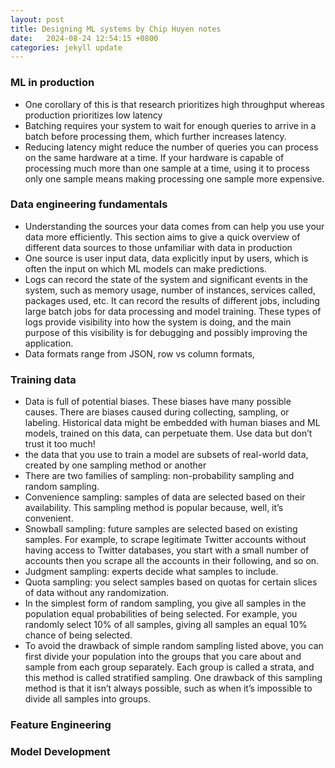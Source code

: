 ```yaml
---
layout: post
title: Designing ML systems by Chip Huyen notes
date:   2024-08-24 12:54:15 +0800
categories: jekyll update
---
```


### ML in production 
- One corollary of this is that research prioritizes high throughput whereas production prioritizes low latency
- Batching requires your system to wait for enough queries to arrive in a batch before processing them, which further increases latency. 
- Reducing latency might reduce the number of queries you can process on the same hardware at a time. If your hardware is capable of processing much more than one sample at a time, using it to process only one sample means making processing one sample more expensive. 


### Data engineering fundamentals
- Understanding the sources your data comes from can help you use your data more efficiently. This section aims to give a quick overview of different data sources to those unfamiliar with data in production
- One source is user input data, data explicitly input by users, which is often the input on which ML models can make predictions.
- Logs can record the state of the system and significant events in the system, such as memory usage, number of instances, services called, packages used, etc. It can record the results of different jobs, including large batch jobs for data processing and model training. These types of logs provide visibility into how the system is doing, and the main purpose of this visibility is for debugging and possibly improving the application.
- Data formats range from JSON, row vs column formats, 


### Training data
- Data is full of potential biases. These biases have many possible causes. There are biases caused during collecting, sampling, or labeling. Historical data might be embedded with human biases and ML models, trained on this data, can perpetuate them. Use data but don’t trust it too much! 
- the data that you use to train a model are subsets of real-world data, created by one sampling method or another
- There are two families of sampling: non-probability sampling and random sampling.
- Convenience sampling: samples of data are selected based on their availability. This sampling method is popular because, well, it’s convenient. 
- Snowball sampling: future samples are selected based on existing samples. For example, to scrape legitimate Twitter accounts without having access to Twitter databases, you start with a small number of accounts then you scrape all the accounts in their following, and so on. 
- Judgment sampling: experts decide what samples to include. 
- Quota sampling: you select samples based on quotas for certain slices of data without any randomization. 
- In the simplest form of random sampling, you give all samples in the population equal probabilities of being selected. For example, you randomly select 10% of all samples, giving all samples an equal 10% chance of being selected. 
- To avoid the drawback of simple random sampling listed above, you can first divide your population into the groups that you care about and sample from each group separately. Each group is called a strata, and this method is called stratified sampling. One drawback of this sampling method is that it isn’t always possible, such as when it’s impossible to divide all samples into groups.


### Feature Engineering


### Model Development


